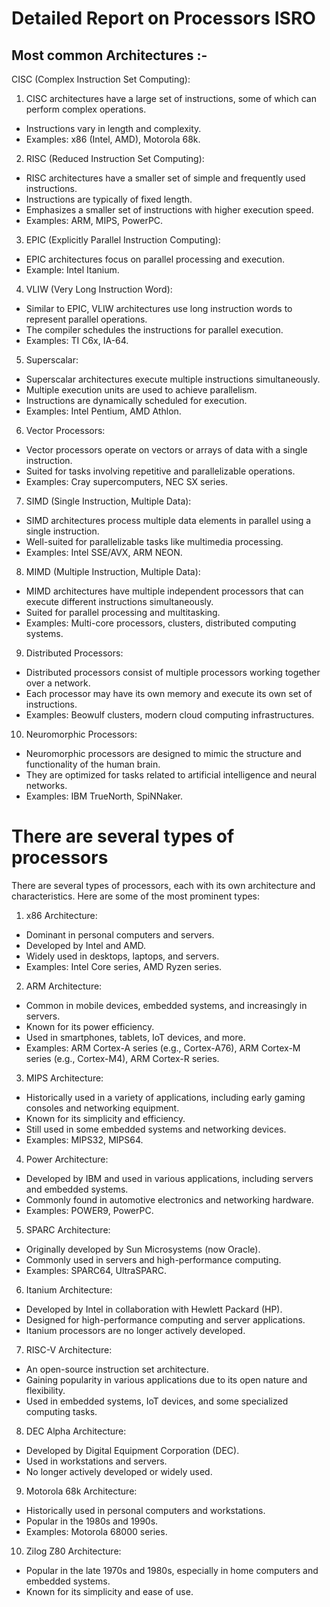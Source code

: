 # Detailed Report on Processors  ISRO

## Most common Architectures :- 
CISC (Complex Instruction Set Computing):

1. CISC architectures have a large set of instructions, some of which can perform complex operations.
- Instructions vary in length and complexity.
- Examples: x86 (Intel, AMD), Motorola 68k.

2. RISC (Reduced Instruction Set Computing):
- RISC architectures have a smaller set of simple and frequently used instructions.
- Instructions are typically of fixed length.
- Emphasizes a smaller set of instructions with higher execution speed.
- Examples: ARM, MIPS, PowerPC.

3. EPIC (Explicitly Parallel Instruction Computing):
- EPIC architectures focus on parallel processing and execution.
- Example: Intel Itanium.

4. VLIW (Very Long Instruction Word):
- Similar to EPIC, VLIW architectures use long instruction words to represent parallel operations.
- The compiler schedules the instructions for parallel execution.
- Examples: TI C6x, IA-64.

5. Superscalar:
- Superscalar architectures execute multiple instructions simultaneously.
- Multiple execution units are used to achieve parallelism.
- Instructions are dynamically scheduled for execution.
- Examples: Intel Pentium, AMD Athlon.

6. Vector Processors:
- Vector processors operate on vectors or arrays of data with a single instruction.
- Suited for tasks involving repetitive and parallelizable operations.
- Examples: Cray supercomputers, NEC SX series.

7. SIMD (Single Instruction, Multiple Data):
- SIMD architectures process multiple data elements in parallel using a single instruction.
- Well-suited for parallelizable tasks like multimedia processing.
- Examples: Intel SSE/AVX, ARM NEON.

8. MIMD (Multiple Instruction, Multiple Data):
- MIMD architectures have multiple independent processors that can execute different instructions simultaneously.
- Suited for parallel processing and multitasking.
- Examples: Multi-core processors, clusters, distributed computing systems.

9. Distributed Processors:
- Distributed processors consist of multiple processors working together over a network.
- Each processor may have its own memory and execute its own set of instructions.
- Examples: Beowulf clusters, modern cloud computing infrastructures.

10. Neuromorphic Processors:
- Neuromorphic processors are designed to mimic the structure and functionality of the human brain.
- They are optimized for tasks related to artificial intelligence and neural networks.
- Examples: IBM TrueNorth, SpiNNaker.




# There are several types of processors

There are several types of processors, each with its own architecture and characteristics. Here are some of the most prominent types:

1. x86 Architecture:
- Dominant in personal computers and servers.
- Developed by Intel and AMD.
- Widely used in desktops, laptops, and servers.
- Examples: Intel Core series, AMD Ryzen series.

2. ARM Architecture:
- Common in mobile devices, embedded systems, and increasingly in servers.
- Known for its power efficiency.
- Used in smartphones, tablets, IoT devices, and more.
- Examples: ARM Cortex-A series (e.g., Cortex-A76), ARM Cortex-M series (e.g., Cortex-M4), ARM Cortex-R series.

3. MIPS Architecture:
- Historically used in a variety of applications, including early gaming consoles and networking equipment.
- Known for its simplicity and efficiency.
- Still used in some embedded systems and networking devices.
- Examples: MIPS32, MIPS64.

4. Power Architecture:
- Developed by IBM and used in various applications, including servers and embedded systems.
- Commonly found in automotive electronics and networking hardware.
- Examples: POWER9, PowerPC.

5. SPARC Architecture:
- Originally developed by Sun Microsystems (now Oracle).
- Commonly used in servers and high-performance computing.
- Examples: SPARC64, UltraSPARC.

6. Itanium Architecture:
- Developed by Intel in collaboration with Hewlett Packard (HP).
- Designed for high-performance computing and server applications.
- Itanium processors are no longer actively developed.

7. RISC-V Architecture:
- An open-source instruction set architecture.
- Gaining popularity in various applications due to its open nature and flexibility.
- Used in embedded systems, IoT devices, and some specialized computing tasks.

8. DEC Alpha Architecture:
- Developed by Digital Equipment Corporation (DEC).
- Used in workstations and servers.
- No longer actively developed or widely used.

9. Motorola 68k Architecture:
- Historically used in personal computers and workstations.
- Popular in the 1980s and 1990s.
- Examples: Motorola 68000 series.

10. Zilog Z80 Architecture:
- Popular in the late 1970s and 1980s, especially in home computers and embedded systems.
- Known for its simplicity and ease of use.


